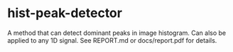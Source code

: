 # hist-peak-detector
A method that can detect dominant peaks in image histogram. Can also be applied to any 1D signal.
See REPORT.md or docs/report.pdf for details.